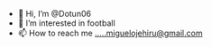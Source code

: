 - 👋 Hi, I’m @Dotun06
- 👀 I’m interested in football 
- 📫 How to reach me .....miguelojehiru@gmail.com 

<!---
Dotun06/Dotun06 is a ✨ special ✨ repository because its `README.md` (this file) appears on your GitHub profile.
You can click the Preview link to take a look at your changes.
--->
